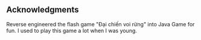 ## Acknowledgments
Reverse engineered the flash game "Đại chiến voi rừng" into Java Game for fun. I used to play this game a lot when I was young.
